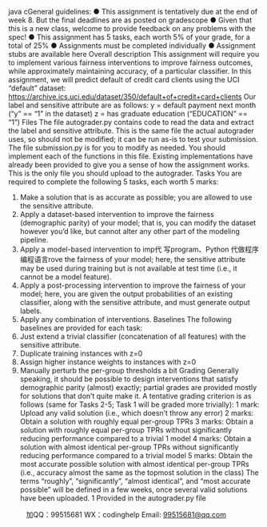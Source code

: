 java cGeneral guidelines:
● This assignment is tentatively due at the end of week 8. But the final deadlines are as
posted on gradescope
● Given that this is a new class, welcome to provide feedback on any problems with the
spec!
● This assignment has 5 tasks, each worth 5% of your grade, for a total of 25%
● Assignments must be completed individually
● Assignment stubs are available here
Overall description
This assignment will require you to implement various fairness interventions to improve fairness
outcomes, while approximately maintaining accuracy, of a particular classifier.
In this assignment, we will predict default of credit card clients using the UCI “default” dataset:
https://archive.ics.uci.edu/dataset/350/default+of+credit+card+clients
Our label and sensitive attribute are as follows:
y = default payment next month (“y” == “1” in the dataset)
z = has graduate education (“EDUCATION” == “1”)
Files
The file autograder.py contains code to read the data and extract the label and sensitive
attribute. This is the same file the actual autograder uses, so should not be modified; it can be
run as-is to test your submission.
The file submission.py is for you to modify as needed. You should implement each of the
functions in this file. Existing implementations have already been provided to give you a sense
of how the assignment works. This is the only file you should upload to the autograder.
Tasks
You are required to complete the following 5 tasks, each worth 5 marks:
1. Make a solution that is as accurate as possible; you are allowed to use the sensitive
attribute.
2. Apply a dataset-based intervention to improve the fairness (demographic parity) of
your model; that is, you can modify the dataset however you’d like, but cannot alter any
other part of the modeling pipeline.
3. Apply a model-based intervention to imp代 写program、Python
代做程序编程语言rove the fairness of your model; here, the
sensitive attribute may be used during training but is not available at test time (i.e., it
cannot be a model feature).
4. Apply a post-processing intervention to improve the fairness of your model; here, you
are given the output probabilities of an existing classifier, along with the sensitive
attribute, and must generate output labels.
5. Apply any combination of interventions.
Baselines
The following baselines are provided for each task:
1. Just extend a trivial classifier (concatenation of all features) with the sensitive attribute.
2. Duplicate training instances with z=0
3. Assign higher instance weights to instances with z=0
4. Manually perturb the per-group thresholds a bit
Grading
Generally speaking, it should be possible to design interventions that satisfy demographic parity
(almost) exactly; partial grades are provided mostly for solutions that don’t quite make it. A
tentative grading criterion is as follows (same for Tasks 2-5; Task 1 will be graded more
trivially):
1 mark: Upload any valid solution (i.e., which doesn’t throw any error)
2 marks: Obtain a solution with roughly equal per-group TPRs
3 marks: Obtain a solution with roughly equal per-group TPRs without significantly reducing
performance compared to a trivial
1 model
4 marks: Obtain a solution with almost identical per-group TPRs without significantly reducing
performance compared to a trivial model
5 marks: Obtain the most accurate possible solution with almost identical per-group TPRs (i.e.,
accuracy almost the same as the topmost solution in the class)
The terms “roughly”, “significantly”, “almost identical”, and “most accurate possible” will be
defined in a few weeks, once several valid solutions have been uploaded.
1 Provided in the autograder.py file

         
加QQ：99515681  WX：codinghelp  Email: 99515681@qq.com
